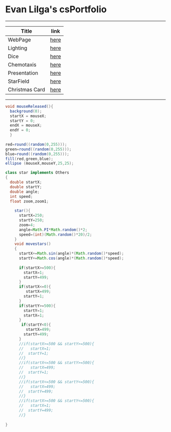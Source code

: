 # Evan Lilga's csPortfolio
---
Title | link
------------ | -------------
WebPage | [here](https://lilgae.github.io/TestWeb/highlight.html)
Lighting | [here]()
Dice | [here]()
Chemotaxis | [here]()
Presentation | [here]()
StarField | [here]()
Christmas Card | [here](https://lilgae.github.io/projectTemplate/)
---

```Java
void mouseReleased(){
  background(0);
  startX = mouseX;
  startY = 0;
  endX = mouseX;
  endY = 0;
  }
  
red=round((random(0,255)));
green=round((random(0,255)));
blue=round((random(0,255)));
fill(red,green,blue);
ellipse (mouseX,mouseY,25,25);

class star implements Others
{
  double startX;
  double startY;
  double angle;
  int speed;
  float zoom,zoom1;
  
    star(){
      startX=250;
      startY=250;
      zoom=4;
      angle=Math.PI*Math.random()*2;
      speed=(int)(Math.random()*20)/2;
    }
    void movestars()
    {
      startX+=Math.sin(angle)*(Math.random()*speed);
      startY+=Math.cos(angle)*(Math.random()*speed);
      
      if(startX>=500){
        startX=1;
        startY=499;
      }
      if(startX<=0){
         startX=499;
        startY=1;
      }
      if(startY>=500){
        startY=1;
        startX=1;
      }
       if(startY<0){
         startX=499;
        startY=499;
      }
      //if(startX>=500 && startY>=500){
      //   startX=1;
      //  startY=1;
      //}
      //if(startX<=500 && startY>=500){
      //   startX=499;
      //  startY=1;
      //}
      //if(startX<=500 && startY<=500){
      //   startX=499;
      //  startY=499;
      //}
      //if(startX>=500 && startY<=500){
      //   startX=1;
      //  startY=499;
      //}
      
}
```

